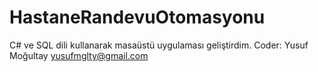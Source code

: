 # HastaneRandevuOtomasyonu
C# ve SQL dili kullanarak masaüstü uygulaması geliştirdim.
Coder: Yusuf Moğultay yusufmglty@gmail.com
